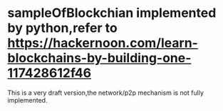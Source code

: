 # sampleOfBlockchian implemented by python,refer to https://hackernoon.com/learn-blockchains-by-building-one-117428612f46
This is a very draft version,the network/p2p mechanism is not fully implemented.
